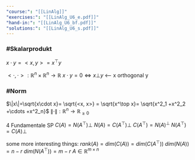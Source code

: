 ```yaml
---
"course:": "[[LinAlg]]"
"exercises:": "[[LinAlg_U6_e.pdf]]"
"hand-in:": "[[LinAlg_U6_bf.pdf]]"
"solutions:": "[[LinAlg_U6_s.pdf]]"
---
```




### #Skalarprodukt 
$x\cdot y = <x, y> = x^\top y$

$<\cdot , \cdot>: \mathbb{R}^n\times \mathbb{R}^n\rightarrow \mathbb{R}$
$x\cdot y = 0 \Leftrightarrow x \bot y$ <–– x orthogonal y

### #Norm 
$\|x\|=\sqrt{x\cdot x}= \sqrt{<x, x>} = \sqrt{x^\top x}= \sqrt{x^2_1 +x^2_2 +\cdots +x^2_n}$
$\|\cdot\|: \mathbb{R}^n\rightarrow \mathbb{R}_{\geq 0}$


4 Fundamentale SP
$C(A)=N(A^\top)\bot$
$N(A)=C(A^\top)\bot$
$C(A^\top)=N(A)^\bot$
$N(A^\top)=C(A)\bot$

some more interesting things:
$rank(A)=dim(C(A))=dim(C(A^\top))$
$dim(N(A))=n-r$
$dim(N(A^\top))=m-r$
$A\in\mathbb{R}^{m\times n}$

